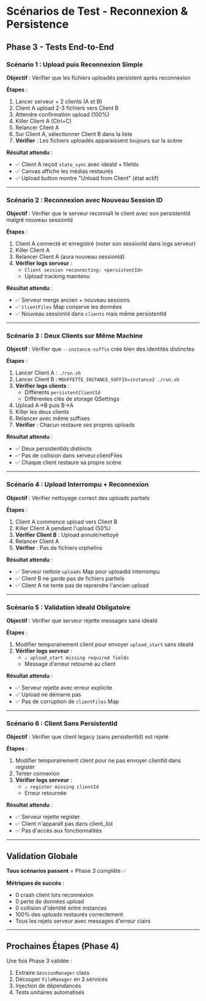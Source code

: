 # Scénarios de Test - Reconnexion & Persistence

## Phase 3 - Tests End-to-End

### Scénario 1 : Upload puis Reconnexion Simple
**Objectif** : Vérifier que les fichiers uploadés persistent après reconnexion

**Étapes** :
1. Lancer serveur + 2 clients (A et B)
2. Client A upload 2-3 fichiers vers Client B
3. Attendre confirmation upload (100%)
4. Killer Client A (Ctrl+C)
5. Relancer Client A
6. Sur Client A, sélectionner Client B dans la liste
7. **Vérifier** : Les fichiers uploadés apparaissent toujours sur la scène

**Résultat attendu** :
- ✅ Client A reçoit `state_sync` avec ideaId + fileIds
- ✅ Canvas affiche les médias restaurés
- ✅ Upload button montre "Unload from Client" (état actif)

---

### Scénario 2 : Reconnexion avec Nouveau Session ID
**Objectif** : Vérifier que le serveur reconnaît le client avec son persistentId malgré nouveau sessionId

**Étapes** :
1. Client A connecté et enregistré (noter son sessionId dans logs serveur)
2. Killer Client A
3. Relancer Client A (aura nouveau sessionId)
4. **Vérifier logs serveur** : 
   - `Client session reconnecting: <persistentId>`
   - Upload tracking maintenu

**Résultat attendu** :
- ✅ Serveur merge ancien + nouveau sessions
- ✅ `clientFiles` Map conserve les données
- ✅ Nouveau sessionId dans `clients` mais même persistentId

---

### Scénario 3 : Deux Clients sur Même Machine
**Objectif** : Vérifier que `--instance-suffix` crée bien des identités distinctes

**Étapes** :
1. Lancer Client A : `./run.sh`
2. Lancer Client B : `MOUFFETTE_INSTANCE_SUFFIX=instance2 ./run.sh`
3. **Vérifier logs clients** : 
   - Différents `persistentClientId`
   - Différentes clés de storage QSettings
4. Upload A→B puis B→A
5. Killer les deux clients
6. Relancer avec même suffixes
7. **Vérifier** : Chacun restaure ses propres uploads

**Résultat attendu** :
- ✅ Deux persistentIds distincts
- ✅ Pas de collision dans serveur.clientFiles
- ✅ Chaque client restaure sa propre scène

---

### Scénario 4 : Upload Interrompu + Reconnexion
**Objectif** : Vérifier nettoyage correct des uploads partiels

**Étapes** :
1. Client A commence upload vers Client B
2. Killer Client A pendant l'upload (50%)
3. **Vérifier Client B** : Upload annulé/nettoyé
4. Relancer Client A
5. **Vérifier** : Pas de fichiers orphelins

**Résultat attendu** :
- ✅ Serveur nettoie `uploads` Map pour uploadId interrompu
- ✅ Client B ne garde pas de fichiers partiels
- ✅ Client A ne tente pas de reprendre l'ancien upload

---

### Scénario 5 : Validation ideaId Obligatoire
**Objectif** : Vérifier que serveur rejette messages sans ideaId

**Étapes** :
1. Modifier temporairement client pour envoyer `upload_start` sans ideaId
2. **Vérifier logs serveur** : 
   - `⚠️ upload_start missing required fields`
   - Message d'erreur retourné au client

**Résultat attendu** :
- ✅ Serveur rejette avec erreur explicite
- ✅ Upload ne démarre pas
- ✅ Pas de corruption de `clientFiles` Map

---

### Scénario 6 : Client Sans PersistentId
**Objectif** : Vérifier que client legacy (sans persistentId) est rejeté

**Étapes** :
1. Modifier temporairement client pour ne pas envoyer clientId dans register
2. Tenter connexion
3. **Vérifier logs serveur** :
   - `⚠️ register missing clientId`
   - Erreur retournée

**Résultat attendu** :
- ✅ Serveur rejette register
- ✅ Client n'apparaît pas dans client_list
- ✅ Pas d'accès aux fonctionnalités

---

## Validation Globale

**Tous scénarios passent** = Phase 3 complète ✅

**Métriques de succès** :
- 0 crash client lors reconnexion
- 0 perte de données upload
- 0 collision d'identité entre instances
- 100% des uploads restaurés correctement
- Tous les rejets serveur avec messages d'erreur clairs

---

## Prochaines Étapes (Phase 4)

Une fois Phase 3 validée :
1. Extraire `SessionManager` class
2. Découper `FileManager` en 3 services
3. Injection de dépendances
4. Tests unitaires automatisés
